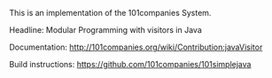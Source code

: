 This is an implementation of the 101companies System.

Headline: Modular Programming with visitors in Java

Documentation: http://101companies.org/wiki/Contribution:javaVisitor

Build instructions: https://github.com/101companies/101simplejava